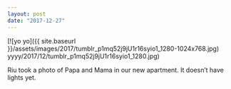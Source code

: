 ```yaml
---
layout: post
date: "2017-12-27"
---
```


[![yo yo]({{ site.baseurl }}/assets/images/2017/tumblr_p1mq52j9jU1r16syio1_1280-1024x768.jpg) yyyy/2017/12/tumblr_p1mq52j9jU1r16syio1_1280.jpg)

Riu took a photo of Papa and Mama in our new apartment. It doesn’t have lights yet.
